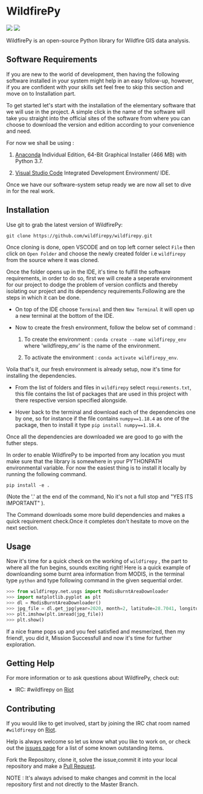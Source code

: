WildfirePy
=====

![](https://github.com/wildfirepy/wildfirepy/workflows/Python%20application/badge.svg)
![](https://github.com/wildfirepy/wildfirepy/workflows/Python%20package/badge.svg)

WildfirePy is an open-source Python library for Wildfire GIS data analysis.


Software Requirements
----------------------

If you are new to the world of development, then having the following software installed in your system might help in an easy follow-up, however, if you are confident with your skills set feel free to skip this section and move on to Installation part. 

To get started let's start with the installation of the elementary software that we will use in the project. A simple click in the name of the software will take you straight into the official sites of the software from where you can choose to download the version and edition according to your convenience and need.

For now we shall be using :

1) [Anaconda](https://www.anaconda.com/) Individual Edition, 64-Bit Graphical Installer (466 MB) with Python 3.7.

2) [Visual Studio Code](https://code.visualstudio.com/) Integrated Development Environment/ IDE.

Once we have our software-system setup ready we are now all set to dive in for the real work.

Installation
------------

Use git to grab the latest version of WildfirePy:

    git clone https://github.com/wildfirepy/wildfirepy.git

Once cloning is done, open VSCODE and on top left corner select ```File``` then click on ```Open Folder``` and choose the newly created folder i.e ```wildfirepy``` from the source where it was cloned.

Once the folder opens up in the IDE, it's time to fulfill the software requirements, in order to do so, first we will create a seperate environment for our project to dodge the problem of version conflicts and thereby isolating our project and its dependency requirements.Following are the steps in which it can be done. 

+ On top of the IDE choose ```Terminal``` and then ```New Terminal``` it will open up a new terminal at the bottom of the IDE.

+ Now to create the fresh environment, follow the below set of command :

  1) To create the environment :   ```conda create --name wildfirepy_env``` where 'wildfirepy_env' is the name of the environment.
  
  2) To activate the environment : ```conda activate wildfirepy_env```.
  
 Voila that's it, our fresh environment is already setup, now it's time for installing the dependencies.
 
+ From the list of folders and files in ```wildfirepy``` select ```requirements.txt```, this file contains the list of packages that are used in this project with there respective version specified alongside. 

+ Hover back to the terminal and download each of the dependencies one by one, so for instance if the file contains ```numpy==1.18.4``` as one of the package, then to install it type ```pip install numpy==1.18.4```.

Once all the dependencies are downloaded we are good to go with the futher steps.

In order to enable WildfirePy to be imported from any location you must make
sure that the library is somewhere in your PYTHONPATH environmental variable.
For now the easiest thing is to install it locally by running the following command.

```
pip install -e . 
```
(Note the '.' at the end of the command, No it's not a full stop and "YES ITS IMPORTANT" ).

The Command downloads some more build dependencies and makes a quick requirement check.Once it completes don't hesitate to move on the next section.

Usage
-----
Now it's time for a quick check on the working of ```wildfirepy``` , the part to where all the fun begins, sounds exciting right!
Here is a quick example of downloanding some burnt area information from MODIS, in the terminal type ```python``` and type following command in the given sequential order.

```python
>>> from wildfirepy.net.usgs import ModisBurntAreaDownloader
>>> import matplotlib.pyplot as plt
>>> dl = ModisBurntAreaDownloader() 
>>> jpg_file = dl.get_jpg(year=2020, month=2, latitude=28.7041, longitude=77.1025)
>>> plt.imshow(plt.imread(jpg_file))
>>> plt.show()
```
If a nice frame pops up and you feel satisfied and mesmerized, then my friend!, you did it, Mission Successfull and now it's time for further exploration.

Getting Help
------------

For more information or to ask questions about WildfirePy, check out:

 * IRC: #wildfirepy on [Riot](https://riot.im/app/#/room/!jWUOIxirCHymPQkpXb:matrix.org)

Contributing
------------

If you would like to get involved, start by joining the IRC chat room named `#wildfirepy` on [Riot](https://riot.im/app/#/room/!jWUOIxirCHymPQkpXb:matrix.org).

Help is always welcome so let us know what you like to work on, or check out the [issues page](https://github.com/wildfirepy/wildfirepy/issues) for a list of some known outstanding items.

Fork the Repository, clone it, solve the issue,commit it into your local repository and make a [Pull Request](https://help.github.com/en/github/collaborating-with-issues-and-pull-requests/about-pull-requests).

NOTE : It's always advised to make changes and commit in the local repository first and not directly to the Master Branch.
